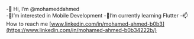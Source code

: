 -👋 Hi, I’m @mohameddahmed  
-👀I’m interested in Mobile Development
-🌱I’m currently learning Flutter
-📫 How to reach me [www.linkedin.com/in/mohamed-ahmed-b0b3](https://www.linkedin.com/in/mohamed-ahmed-b0b34222b/)

<!---
mohameddahmed/mohameddahmed is a ✨ special ✨ repository because its `README.md` (this file) appears on your GitHub profile.
You can click the Preview link to take a look at your changes.
--->
